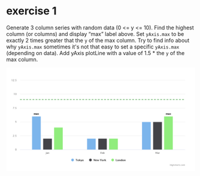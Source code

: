 # exercise 1

Generate 3 column series with random data (0 <= y <= 10). Find the highest column (or columns) and display “max” label above.
Set `yAxis.max` to be exactly 2 times greater that the `y` of the max column. Try to find info about why `yAxis.max` sometimes it's not that easy to set a specific `yAxis.max` (depending on data).
Add yAxis plotLine with a value of 1.5 * the `y` of the max column.

![exercise-1.png](exercise-1.png)
